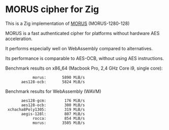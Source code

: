 # MORUS cipher for Zig

This is a Zig implementation of
[MORUS](https://competitions.cr.yp.to/round3/morusv2.pdf) (MORUS-1280-128)

MORUS is a fast authenticated cipher for platforms without hardware AES acceleration.

It performs especially well on WebAssembly compared to alternatives.

Its performance is comparable to AES-OCB, without using AES instructions.

Benchmark results on x86_64 (Macbook Pro, 2,4 GHz Core i9, single core):

```text
            morus:       5890 MiB/s
       aes128-ocb:       5824 MiB/s
```

Benchmark results for WebAssembly (WAVM)

```text
       aes128-gcm:        176 MiB/s
       aes128-ocb:        300 MiB/s
 xchacha8Poly1305:        319 MiB/s
       aegis-128l:        807 MiB/s
            rocca:        854 MiB/s
            morus:       3505 MiB/s
```

